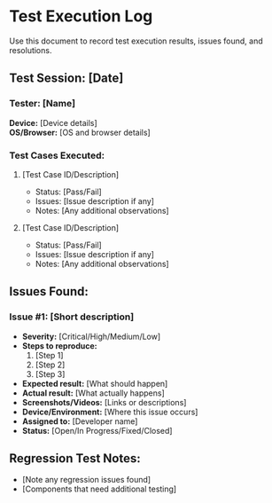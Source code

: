 
# Test Execution Log

Use this document to record test execution results, issues found, and resolutions.

## Test Session: [Date]

### Tester: [Name]
**Device:** [Device details]  
**OS/Browser:** [OS and browser details]  

### Test Cases Executed:
1. [Test Case ID/Description]
   - Status: [Pass/Fail]
   - Issues: [Issue description if any]
   - Notes: [Any additional observations]

2. [Test Case ID/Description]
   - Status: [Pass/Fail]
   - Issues: [Issue description if any]
   - Notes: [Any additional observations]

## Issues Found:

### Issue #1: [Short description]
- **Severity:** [Critical/High/Medium/Low]
- **Steps to reproduce:**
  1. [Step 1]
  2. [Step 2]
  3. [Step 3]
- **Expected result:** [What should happen]
- **Actual result:** [What actually happens]
- **Screenshots/Videos:** [Links or descriptions]
- **Device/Environment:** [Where this issue occurs]
- **Assigned to:** [Developer name]
- **Status:** [Open/In Progress/Fixed/Closed]

## Regression Test Notes:
- [Note any regression issues found]
- [Components that need additional testing]
